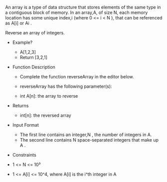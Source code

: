 An array is a type of data structure that stores elements of the same type in a contiguous block of memory. In an array,A, of size N, each memory location has some unique index,i (where 0 <= i < N ), that can be referenced as A[i] or Ai .

Reverse an array of integers.

- Example?
  - A[1,2,3]
  - Return [3,2,1]

- Function Description

  - Complete the function reverseArray in the editor below.

  - reverseArray has the following parameter(s):

  - int A[n]: the array to reverse

- Returns
  - int[n]: the reversed array

- Input Format

  - The first line contains an integer,N , the number of integers in A.
  - The second line contains N space-separated integers that make up A .

 - Constraints
  - 1 <= N <= 10³ 
  - 1 <= A[i] <= 10^4, where A[i] is the i^th integer in A

